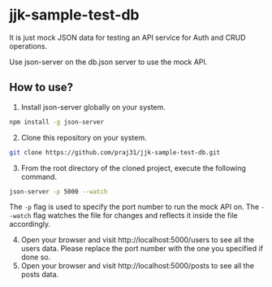 # jjk-sample-test-db

It is just mock JSON data for testing an API service for Auth and CRUD operations.

Use json-server on the db.json server to use the mock API.

## How to use?

1. Install json-server globally on your system.

```sh
npm install -g json-server
```

2. Clone this repository on your system.

```sh
git clone https://github.com/praj31/jjk-sample-test-db.git
```

3. From the root directory of the cloned project, execute the following command.

```sh
json-server -p 5000 --watch
```

The `-p` flag is used to specify the port number to run the mock API on. 
The `--watch` flag watches the file for changes and reflects it inside the file accordingly.

4. Open your browser and visit http://localhost:5000/users to see all the users data. Please replace the port number with the one you specified if done so.
5. Open your browser and visit http://localhost:5000/posts to see all the posts data.
